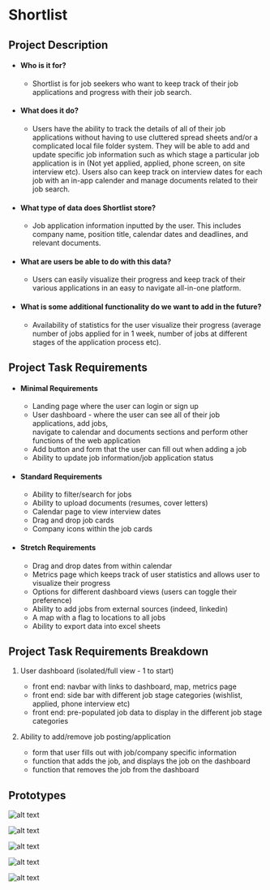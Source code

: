 # Shortlist

## Project Description
- #### Who is it for?
  - Shortlist is for job seekers who want to keep track of their job applications and progress with their job search.

- #### What does it do? 
  - Users have the ability to track the details of all of their job applications without having to use cluttered spread sheets and/or a complicated local file folder system. They will be able to add and update specific job information such as which stage a particular job application is in (Not yet applied, applied, phone screen, on site interview etc). Users also can keep track on interview dates for each job with an in-app calender and manage documents related to their job search.
 
- #### What type of data does Shortlist store?
  - Job application information inputted by the user. This includes company name, position title, calendar dates and deadlines, and relevant documents.
  
- #### What are users be able to do with this data?
  - Users can easily visualize their progress and keep track of their various applications in an easy to navigate all-in-one platform.
  
- #### What is some additional functionality do we want to add in the future?
  - Availability of statistics for the user visualize their progress (average number of jobs applied for in 1 week, number of jobs at different stages of the application process etc).  

## Project Task Requirements

- #### Minimal Requirements
  - Landing page where the user can login or sign up 
  - User dashboard - where the user can see all of their job applications, add jobs,  
    navigate to calendar and documents sections and perform other functions of the web application
  - Add button and form that the user can fill out when adding a job 
  - Ability to update job information/job application status 

- #### Standard Requirements
  - Ability to filter/search for jobs 
  - Ability to upload documents (resumes, cover letters)
  - Calendar page to view interview dates
  - Drag and drop job cards
  - Company icons within the job cards

- #### Stretch Requirements
  - Drag and drop dates from within calendar
  - Metrics page which keeps track of user statistics and allows user to visualize their progress 
  - Options for different dashboard views (users can toggle their preference)
  - Ability to add jobs from external sources (indeed, linkedin)
  - A map with a flag to locations to all jobs
  - Ability to export data into excel sheets

## Project Task Requirements Breakdown
  1. User dashboard (isolated/full view - 1 to start)
     - front end: navbar with links to dashboard, map, metrics page
     - front end: side bar with different job stage categories (wishlist, applied, phone interview etc)
     - front end: pre-populated job data to display in the different job stage categories

  2. Ability to add/remove job posting/application
     - form that user fills out with job/company specific information
     - function that adds the job, and displays the job on the dashboard
     - function that removes the job from the dashboard

## Prototypes
![alt text](https://i.imgur.com/J2WnEWM.png)

![alt text](https://i.imgur.com/cvA6Abf.jpg)

![alt text](https://i.imgur.com/jLEXgBX.jpg)

![alt text](https://i.imgur.com/q1xonIe.png)

![alt text](https://i.imgur.com/fLEvzev.jpg)

  

